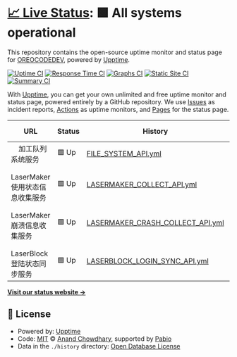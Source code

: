 # [📈 Live Status](https://OREOCODEDEV.github.io/upptime): <!--live status--> **🟩 All systems operational**

This repository contains the open-source uptime monitor and status page for [OREOCODEDEV](https://OREOCODEDEV.github.io/upptime), powered by [Upptime](https://github.com/upptime/upptime).

[![Uptime CI](https://github.com/OREOCODEDEV/upptime/workflows/Uptime%20CI/badge.svg)](https://github.com/OREOCODEDEV/upptime/actions?query=workflow%3A%22Uptime+CI%22)
[![Response Time CI](https://github.com/OREOCODEDEV/upptime/workflows/Response%20Time%20CI/badge.svg)](https://github.com/OREOCODEDEV/upptime/actions?query=workflow%3A%22Response+Time+CI%22)
[![Graphs CI](https://github.com/OREOCODEDEV/upptime/workflows/Graphs%20CI/badge.svg)](https://github.com/OREOCODEDEV/upptime/actions?query=workflow%3A%22Graphs+CI%22)
[![Static Site CI](https://github.com/OREOCODEDEV/upptime/workflows/Static%20Site%20CI/badge.svg)](https://github.com/OREOCODEDEV/upptime/actions?query=workflow%3A%22Static+Site+CI%22)
[![Summary CI](https://github.com/OREOCODEDEV/upptime/workflows/Summary%20CI/badge.svg)](https://github.com/OREOCODEDEV/upptime/actions?query=workflow%3A%22Summary+CI%22)

With [Upptime](https://upptime.js.org), you can get your own unlimited and free uptime monitor and status page, powered entirely by a GitHub repository. We use [Issues](https://github.com/OREOCODEDEV/upptime/issues) as incident reports, [Actions](https://github.com/OREOCODEDEV/upptime/actions) as uptime monitors, and [Pages](https://OREOCODEDEV.github.io/upptime) for the status page.

<!--start: status pages-->
<!-- This summary is generated by Upptime (https://github.com/upptime/upptime) -->
<!-- Do not edit this manually, your changes will be overwritten -->
<!-- prettier-ignore -->
| URL | Status | History | Response Time | Uptime |
| --- | ------ | ------- | ------------- | ------ |
| <img alt="" src="https://icons.duckduckgo.com/ip3/null.ico" height="13"> 加工队列系统服务 | 🟩 Up | [FILE_SYSTEM_API.yml](https://github.com/OREOCODEDEV/upptime/commits/HEAD/history/FILE_SYSTEM_API.yml) | <details><summary><img alt="Response time graph" src="./graphs/FILE_SYSTEM_API/response-time-week.png" height="20"> 996ms</summary><br><a href="https://OREOCODEDEV.github.io/upptime/history/FILE_SYSTEM_API"><img alt="Response time 1047" src="https://img.shields.io/endpoint?url=https%3A%2F%2Fraw.githubusercontent.com%2FOREOCODEDEV%2Fupptime%2FHEAD%2Fapi%2FFILE_SYSTEM_API%2Fresponse-time.json"></a><br><a href="https://OREOCODEDEV.github.io/upptime/history/FILE_SYSTEM_API"><img alt="24-hour response time 925" src="https://img.shields.io/endpoint?url=https%3A%2F%2Fraw.githubusercontent.com%2FOREOCODEDEV%2Fupptime%2FHEAD%2Fapi%2FFILE_SYSTEM_API%2Fresponse-time-day.json"></a><br><a href="https://OREOCODEDEV.github.io/upptime/history/FILE_SYSTEM_API"><img alt="7-day response time 996" src="https://img.shields.io/endpoint?url=https%3A%2F%2Fraw.githubusercontent.com%2FOREOCODEDEV%2Fupptime%2FHEAD%2Fapi%2FFILE_SYSTEM_API%2Fresponse-time-week.json"></a><br><a href="https://OREOCODEDEV.github.io/upptime/history/FILE_SYSTEM_API"><img alt="30-day response time 983" src="https://img.shields.io/endpoint?url=https%3A%2F%2Fraw.githubusercontent.com%2FOREOCODEDEV%2Fupptime%2FHEAD%2Fapi%2FFILE_SYSTEM_API%2Fresponse-time-month.json"></a><br><a href="https://OREOCODEDEV.github.io/upptime/history/FILE_SYSTEM_API"><img alt="1-year response time 1047" src="https://img.shields.io/endpoint?url=https%3A%2F%2Fraw.githubusercontent.com%2FOREOCODEDEV%2Fupptime%2FHEAD%2Fapi%2FFILE_SYSTEM_API%2Fresponse-time-year.json"></a></details> | <details><summary><a href="https://OREOCODEDEV.github.io/upptime/history/FILE_SYSTEM_API">99.78%</a></summary><a href="https://OREOCODEDEV.github.io/upptime/history/FILE_SYSTEM_API"><img alt="All-time uptime 96.85%" src="https://img.shields.io/endpoint?url=https%3A%2F%2Fraw.githubusercontent.com%2FOREOCODEDEV%2Fupptime%2FHEAD%2Fapi%2FFILE_SYSTEM_API%2Fuptime.json"></a><br><a href="https://OREOCODEDEV.github.io/upptime/history/FILE_SYSTEM_API"><img alt="24-hour uptime 100.00%" src="https://img.shields.io/endpoint?url=https%3A%2F%2Fraw.githubusercontent.com%2FOREOCODEDEV%2Fupptime%2FHEAD%2Fapi%2FFILE_SYSTEM_API%2Fuptime-day.json"></a><br><a href="https://OREOCODEDEV.github.io/upptime/history/FILE_SYSTEM_API"><img alt="7-day uptime 99.78%" src="https://img.shields.io/endpoint?url=https%3A%2F%2Fraw.githubusercontent.com%2FOREOCODEDEV%2Fupptime%2FHEAD%2Fapi%2FFILE_SYSTEM_API%2Fuptime-week.json"></a><br><a href="https://OREOCODEDEV.github.io/upptime/history/FILE_SYSTEM_API"><img alt="30-day uptime 96.66%" src="https://img.shields.io/endpoint?url=https%3A%2F%2Fraw.githubusercontent.com%2FOREOCODEDEV%2Fupptime%2FHEAD%2Fapi%2FFILE_SYSTEM_API%2Fuptime-month.json"></a><br><a href="https://OREOCODEDEV.github.io/upptime/history/FILE_SYSTEM_API"><img alt="1-year uptime 96.85%" src="https://img.shields.io/endpoint?url=https%3A%2F%2Fraw.githubusercontent.com%2FOREOCODEDEV%2Fupptime%2FHEAD%2Fapi%2FFILE_SYSTEM_API%2Fuptime-year.json"></a></details>
| <img alt="" src="https://icons.duckduckgo.com/ip3/null.ico" height="13"> LaserMaker使用状态信息收集服务 | 🟩 Up | [LASERMAKER_COLLECT_API.yml](https://github.com/OREOCODEDEV/upptime/commits/HEAD/history/LASERMAKER_COLLECT_API.yml) | <details><summary><img alt="Response time graph" src="./graphs/LASERMAKER_COLLECT_API/response-time-week.png" height="20"> 884ms</summary><br><a href="https://OREOCODEDEV.github.io/upptime/history/LASERMAKER_COLLECT_API"><img alt="Response time 901" src="https://img.shields.io/endpoint?url=https%3A%2F%2Fraw.githubusercontent.com%2FOREOCODEDEV%2Fupptime%2FHEAD%2Fapi%2FLASERMAKER_COLLECT_API%2Fresponse-time.json"></a><br><a href="https://OREOCODEDEV.github.io/upptime/history/LASERMAKER_COLLECT_API"><img alt="24-hour response time 749" src="https://img.shields.io/endpoint?url=https%3A%2F%2Fraw.githubusercontent.com%2FOREOCODEDEV%2Fupptime%2FHEAD%2Fapi%2FLASERMAKER_COLLECT_API%2Fresponse-time-day.json"></a><br><a href="https://OREOCODEDEV.github.io/upptime/history/LASERMAKER_COLLECT_API"><img alt="7-day response time 884" src="https://img.shields.io/endpoint?url=https%3A%2F%2Fraw.githubusercontent.com%2FOREOCODEDEV%2Fupptime%2FHEAD%2Fapi%2FLASERMAKER_COLLECT_API%2Fresponse-time-week.json"></a><br><a href="https://OREOCODEDEV.github.io/upptime/history/LASERMAKER_COLLECT_API"><img alt="30-day response time 869" src="https://img.shields.io/endpoint?url=https%3A%2F%2Fraw.githubusercontent.com%2FOREOCODEDEV%2Fupptime%2FHEAD%2Fapi%2FLASERMAKER_COLLECT_API%2Fresponse-time-month.json"></a><br><a href="https://OREOCODEDEV.github.io/upptime/history/LASERMAKER_COLLECT_API"><img alt="1-year response time 901" src="https://img.shields.io/endpoint?url=https%3A%2F%2Fraw.githubusercontent.com%2FOREOCODEDEV%2Fupptime%2FHEAD%2Fapi%2FLASERMAKER_COLLECT_API%2Fresponse-time-year.json"></a></details> | <details><summary><a href="https://OREOCODEDEV.github.io/upptime/history/LASERMAKER_COLLECT_API">100.00%</a></summary><a href="https://OREOCODEDEV.github.io/upptime/history/LASERMAKER_COLLECT_API"><img alt="All-time uptime 97.38%" src="https://img.shields.io/endpoint?url=https%3A%2F%2Fraw.githubusercontent.com%2FOREOCODEDEV%2Fupptime%2FHEAD%2Fapi%2FLASERMAKER_COLLECT_API%2Fuptime.json"></a><br><a href="https://OREOCODEDEV.github.io/upptime/history/LASERMAKER_COLLECT_API"><img alt="24-hour uptime 100.00%" src="https://img.shields.io/endpoint?url=https%3A%2F%2Fraw.githubusercontent.com%2FOREOCODEDEV%2Fupptime%2FHEAD%2Fapi%2FLASERMAKER_COLLECT_API%2Fuptime-day.json"></a><br><a href="https://OREOCODEDEV.github.io/upptime/history/LASERMAKER_COLLECT_API"><img alt="7-day uptime 100.00%" src="https://img.shields.io/endpoint?url=https%3A%2F%2Fraw.githubusercontent.com%2FOREOCODEDEV%2Fupptime%2FHEAD%2Fapi%2FLASERMAKER_COLLECT_API%2Fuptime-week.json"></a><br><a href="https://OREOCODEDEV.github.io/upptime/history/LASERMAKER_COLLECT_API"><img alt="30-day uptime 96.70%" src="https://img.shields.io/endpoint?url=https%3A%2F%2Fraw.githubusercontent.com%2FOREOCODEDEV%2Fupptime%2FHEAD%2Fapi%2FLASERMAKER_COLLECT_API%2Fuptime-month.json"></a><br><a href="https://OREOCODEDEV.github.io/upptime/history/LASERMAKER_COLLECT_API"><img alt="1-year uptime 97.38%" src="https://img.shields.io/endpoint?url=https%3A%2F%2Fraw.githubusercontent.com%2FOREOCODEDEV%2Fupptime%2FHEAD%2Fapi%2FLASERMAKER_COLLECT_API%2Fuptime-year.json"></a></details>
| <img alt="" src="https://icons.duckduckgo.com/ip3/null.ico" height="13"> LaserMaker崩溃信息收集服务 | 🟩 Up | [LASERMAKER_CRASH_COLLECT_API.yml](https://github.com/OREOCODEDEV/upptime/commits/HEAD/history/LASERMAKER_CRASH_COLLECT_API.yml) | <details><summary><img alt="Response time graph" src="./graphs/LASERMAKER_CRASH_COLLECT_API/response-time-week.png" height="20"> 642ms</summary><br><a href="https://OREOCODEDEV.github.io/upptime/history/LASERMAKER_CRASH_COLLECT_API"><img alt="Response time 833" src="https://img.shields.io/endpoint?url=https%3A%2F%2Fraw.githubusercontent.com%2FOREOCODEDEV%2Fupptime%2FHEAD%2Fapi%2FLASERMAKER_CRASH_COLLECT_API%2Fresponse-time.json"></a><br><a href="https://OREOCODEDEV.github.io/upptime/history/LASERMAKER_CRASH_COLLECT_API"><img alt="24-hour response time 1039" src="https://img.shields.io/endpoint?url=https%3A%2F%2Fraw.githubusercontent.com%2FOREOCODEDEV%2Fupptime%2FHEAD%2Fapi%2FLASERMAKER_CRASH_COLLECT_API%2Fresponse-time-day.json"></a><br><a href="https://OREOCODEDEV.github.io/upptime/history/LASERMAKER_CRASH_COLLECT_API"><img alt="7-day response time 642" src="https://img.shields.io/endpoint?url=https%3A%2F%2Fraw.githubusercontent.com%2FOREOCODEDEV%2Fupptime%2FHEAD%2Fapi%2FLASERMAKER_CRASH_COLLECT_API%2Fresponse-time-week.json"></a><br><a href="https://OREOCODEDEV.github.io/upptime/history/LASERMAKER_CRASH_COLLECT_API"><img alt="30-day response time 755" src="https://img.shields.io/endpoint?url=https%3A%2F%2Fraw.githubusercontent.com%2FOREOCODEDEV%2Fupptime%2FHEAD%2Fapi%2FLASERMAKER_CRASH_COLLECT_API%2Fresponse-time-month.json"></a><br><a href="https://OREOCODEDEV.github.io/upptime/history/LASERMAKER_CRASH_COLLECT_API"><img alt="1-year response time 833" src="https://img.shields.io/endpoint?url=https%3A%2F%2Fraw.githubusercontent.com%2FOREOCODEDEV%2Fupptime%2FHEAD%2Fapi%2FLASERMAKER_CRASH_COLLECT_API%2Fresponse-time-year.json"></a></details> | <details><summary><a href="https://OREOCODEDEV.github.io/upptime/history/LASERMAKER_CRASH_COLLECT_API">100.00%</a></summary><a href="https://OREOCODEDEV.github.io/upptime/history/LASERMAKER_CRASH_COLLECT_API"><img alt="All-time uptime 97.37%" src="https://img.shields.io/endpoint?url=https%3A%2F%2Fraw.githubusercontent.com%2FOREOCODEDEV%2Fupptime%2FHEAD%2Fapi%2FLASERMAKER_CRASH_COLLECT_API%2Fuptime.json"></a><br><a href="https://OREOCODEDEV.github.io/upptime/history/LASERMAKER_CRASH_COLLECT_API"><img alt="24-hour uptime 100.00%" src="https://img.shields.io/endpoint?url=https%3A%2F%2Fraw.githubusercontent.com%2FOREOCODEDEV%2Fupptime%2FHEAD%2Fapi%2FLASERMAKER_CRASH_COLLECT_API%2Fuptime-day.json"></a><br><a href="https://OREOCODEDEV.github.io/upptime/history/LASERMAKER_CRASH_COLLECT_API"><img alt="7-day uptime 100.00%" src="https://img.shields.io/endpoint?url=https%3A%2F%2Fraw.githubusercontent.com%2FOREOCODEDEV%2Fupptime%2FHEAD%2Fapi%2FLASERMAKER_CRASH_COLLECT_API%2Fuptime-week.json"></a><br><a href="https://OREOCODEDEV.github.io/upptime/history/LASERMAKER_CRASH_COLLECT_API"><img alt="30-day uptime 96.70%" src="https://img.shields.io/endpoint?url=https%3A%2F%2Fraw.githubusercontent.com%2FOREOCODEDEV%2Fupptime%2FHEAD%2Fapi%2FLASERMAKER_CRASH_COLLECT_API%2Fuptime-month.json"></a><br><a href="https://OREOCODEDEV.github.io/upptime/history/LASERMAKER_CRASH_COLLECT_API"><img alt="1-year uptime 97.37%" src="https://img.shields.io/endpoint?url=https%3A%2F%2Fraw.githubusercontent.com%2FOREOCODEDEV%2Fupptime%2FHEAD%2Fapi%2FLASERMAKER_CRASH_COLLECT_API%2Fuptime-year.json"></a></details>
| <img alt="" src="https://icons.duckduckgo.com/ip3/null.ico" height="13"> LaserBlock登陆状态同步服务 | 🟩 Up | [LASERBLOCK_LOGIN_SYNC_API.yml](https://github.com/OREOCODEDEV/upptime/commits/HEAD/history/LASERBLOCK_LOGIN_SYNC_API.yml) | <details><summary><img alt="Response time graph" src="./graphs/LASERBLOCK_LOGIN_SYNC_API/response-time-week.png" height="20"> 1313ms</summary><br><a href="https://OREOCODEDEV.github.io/upptime/history/LASERBLOCK_LOGIN_SYNC_API"><img alt="Response time 1579" src="https://img.shields.io/endpoint?url=https%3A%2F%2Fraw.githubusercontent.com%2FOREOCODEDEV%2Fupptime%2FHEAD%2Fapi%2FLASERBLOCK_LOGIN_SYNC_API%2Fresponse-time.json"></a><br><a href="https://OREOCODEDEV.github.io/upptime/history/LASERBLOCK_LOGIN_SYNC_API"><img alt="24-hour response time 1582" src="https://img.shields.io/endpoint?url=https%3A%2F%2Fraw.githubusercontent.com%2FOREOCODEDEV%2Fupptime%2FHEAD%2Fapi%2FLASERBLOCK_LOGIN_SYNC_API%2Fresponse-time-day.json"></a><br><a href="https://OREOCODEDEV.github.io/upptime/history/LASERBLOCK_LOGIN_SYNC_API"><img alt="7-day response time 1313" src="https://img.shields.io/endpoint?url=https%3A%2F%2Fraw.githubusercontent.com%2FOREOCODEDEV%2Fupptime%2FHEAD%2Fapi%2FLASERBLOCK_LOGIN_SYNC_API%2Fresponse-time-week.json"></a><br><a href="https://OREOCODEDEV.github.io/upptime/history/LASERBLOCK_LOGIN_SYNC_API"><img alt="30-day response time 1333" src="https://img.shields.io/endpoint?url=https%3A%2F%2Fraw.githubusercontent.com%2FOREOCODEDEV%2Fupptime%2FHEAD%2Fapi%2FLASERBLOCK_LOGIN_SYNC_API%2Fresponse-time-month.json"></a><br><a href="https://OREOCODEDEV.github.io/upptime/history/LASERBLOCK_LOGIN_SYNC_API"><img alt="1-year response time 1579" src="https://img.shields.io/endpoint?url=https%3A%2F%2Fraw.githubusercontent.com%2FOREOCODEDEV%2Fupptime%2FHEAD%2Fapi%2FLASERBLOCK_LOGIN_SYNC_API%2Fresponse-time-year.json"></a></details> | <details><summary><a href="https://OREOCODEDEV.github.io/upptime/history/LASERBLOCK_LOGIN_SYNC_API">99.68%</a></summary><a href="https://OREOCODEDEV.github.io/upptime/history/LASERBLOCK_LOGIN_SYNC_API"><img alt="All-time uptime 97.22%" src="https://img.shields.io/endpoint?url=https%3A%2F%2Fraw.githubusercontent.com%2FOREOCODEDEV%2Fupptime%2FHEAD%2Fapi%2FLASERBLOCK_LOGIN_SYNC_API%2Fuptime.json"></a><br><a href="https://OREOCODEDEV.github.io/upptime/history/LASERBLOCK_LOGIN_SYNC_API"><img alt="24-hour uptime 100.00%" src="https://img.shields.io/endpoint?url=https%3A%2F%2Fraw.githubusercontent.com%2FOREOCODEDEV%2Fupptime%2FHEAD%2Fapi%2FLASERBLOCK_LOGIN_SYNC_API%2Fuptime-day.json"></a><br><a href="https://OREOCODEDEV.github.io/upptime/history/LASERBLOCK_LOGIN_SYNC_API"><img alt="7-day uptime 99.68%" src="https://img.shields.io/endpoint?url=https%3A%2F%2Fraw.githubusercontent.com%2FOREOCODEDEV%2Fupptime%2FHEAD%2Fapi%2FLASERBLOCK_LOGIN_SYNC_API%2Fuptime-week.json"></a><br><a href="https://OREOCODEDEV.github.io/upptime/history/LASERBLOCK_LOGIN_SYNC_API"><img alt="30-day uptime 96.62%" src="https://img.shields.io/endpoint?url=https%3A%2F%2Fraw.githubusercontent.com%2FOREOCODEDEV%2Fupptime%2FHEAD%2Fapi%2FLASERBLOCK_LOGIN_SYNC_API%2Fuptime-month.json"></a><br><a href="https://OREOCODEDEV.github.io/upptime/history/LASERBLOCK_LOGIN_SYNC_API"><img alt="1-year uptime 97.22%" src="https://img.shields.io/endpoint?url=https%3A%2F%2Fraw.githubusercontent.com%2FOREOCODEDEV%2Fupptime%2FHEAD%2Fapi%2FLASERBLOCK_LOGIN_SYNC_API%2Fuptime-year.json"></a></details>

<!--end: status pages-->

[**Visit our status website →**](https://OREOCODEDEV.github.io/upptime)

## 📄 License

- Powered by: [Upptime](https://github.com/upptime/upptime)
- Code: [MIT](./LICENSE) © [Anand Chowdhary](https://anandchowdhary.com), supported by [Pabio](https://pabio.com)
- Data in the `./history` directory: [Open Database License](https://opendatacommons.org/licenses/odbl/1-0/)
